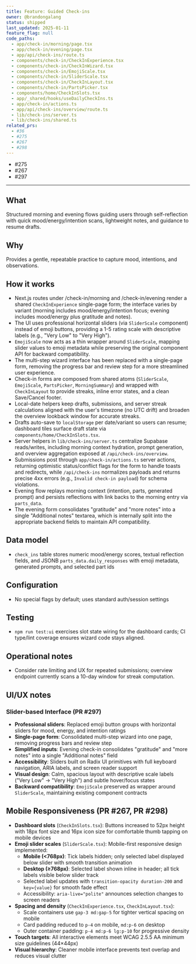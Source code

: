 ```yaml
---
title: Feature: Guided Check-ins
owner: @brandongalang
status: shipped
last_updated: 2025-01-11
feature_flag: null
code_paths:
  - app/check-in/morning/page.tsx
  - app/check-in/evening/page.tsx
  - app/api/check-ins/route.ts
  - components/check-in/CheckInExperience.tsx
  - components/check-in/CheckInWizard.tsx
  - components/check-in/EmojiScale.tsx
  - components/check-in/SliderScale.tsx
  - components/check-in/CheckInLayout.tsx
  - components/check-in/PartsPicker.tsx
  - components/home/CheckInSlots.tsx
  - app/_shared/hooks/useDailyCheckIns.ts
  - app/check-in/actions.ts
  - app/api/check-ins/overview/route.ts
  - lib/check-ins/server.ts
  - lib/check-ins/shared.ts
related_prs:
  - #36
  - #275
  - #267
  - #298
---
```

  - #275
  - #267
  - #297
---

## What
Structured morning and evening flows guiding users through self-reflection with quick mood/energy/intention scans, lightweight notes, and guidance to resume drafts.

## Why
Provides a gentle, repeatable practice to capture mood, intentions, and observations.

## How it works
- Next.js routes under /check-in/morning and /check-in/evening render a shared `CheckInExperience` single-page form; the interface varies by variant (morning includes mood/energy/intention focus; evening includes mood/energy plus gratitude and notes).
- The UI uses professional horizontal sliders (via `SliderScale` component) instead of emoji buttons, providing a 1-5 rating scale with descriptive labels (e.g., "Very Low" to "Very High").
- `EmojiScale` now acts as a thin wrapper around `SliderScale`, mapping slider values to emoji metadata while preserving the original component API for backward compatibility.
- The multi-step wizard interface has been replaced with a single-page form, removing the progress bar and review step for a more streamlined user experience.
- Check-in forms are composed from shared atoms (`SliderScale`, `EmojiScale`, `PartsPicker`, `MorningSummary`) and wrapped with `CheckInLayout` to provide streaks, inline error states, and a clean Save/Cancel footer.
- Local-date helpers keep drafts, submissions, and server streak calculations aligned with the user's timezone (no UTC drift) and broaden the overview lookback window for accurate streaks.
- Drafts auto-save to `localStorage` per date/variant so users can resume; dashboard tiles surface draft state via `components/home/CheckInSlots.tsx`.
- Server helpers in `lib/check-ins/server.ts` centralize Supabase reads/writes, including morning context hydration, prompt generation, and overview aggregation exposed at `/api/check-ins/overview`.
- Submissions post through `app/check-in/actions.ts` server actions, returning optimistic status/conflict flags for the form to handle toasts and redirects, while `/api/check-ins` normalizes payloads and returns precise 4xx errors (e.g., `Invalid check-in payload`) for schema violations.
- Evening flow replays morning context (intention, parts, generated prompt) and persists reflections with link backs to the morning entry via `parts_data`.
- The evening form consolidates "gratitude" and "more notes" into a single "Additional notes" textarea, which is internally split into the appropriate backend fields to maintain API compatibility.

## Data model
- `check_ins` table stores numeric mood/energy scores, textual reflection fields, and JSONB `parts_data.daily_responses` with emoji metadata, generated prompts, and selected part ids

## Configuration
- No special flags by default; uses standard auth/session settings

## Testing
- `npm run test:ui` exercises slot state wiring for the dashboard cards; CI type/lint coverage ensures wizard code stays aligned.

## Operational notes
- Consider rate limiting and UX for repeated submissions; overview endpoint currently scans a 10-day window for streak computation.

## UI/UX notes

### Slider-based Interface (PR #297)
- **Professional sliders**: Replaced emoji button groups with horizontal sliders for mood, energy, and intention ratings
- **Single-page form**: Consolidated multi-step wizard into one page, removing progress bars and review step
- **Simplified inputs**: Evening check-in consolidates "gratitude" and "more notes" into a single "Additional notes" field
- **Accessibility**: Sliders built on Radix UI primitives with full keyboard navigation, ARIA labels, and screen reader support
- **Visual design**: Calm, spacious layout with descriptive scale labels ("Very Low" → "Very High") and subtle hover/focus states
- **Backward compatibility**: `EmojiScale` preserved as wrapper around `SliderScale`, maintaining existing component contracts

## Mobile Responsiveness (PR #267, PR #298)
- **Dashboard slots** (`CheckInSlots.tsx`): Buttons increased to 52px height with 18px font size and 16px icon size for comfortable thumb tapping on mobile devices
- **Emoji slider scales** (`SliderScale.tsx`): Mobile-first responsive design implemented:
  - **Mobile (<768px)**: Tick labels hidden; only selected label displayed below slider with smooth transition animation
  - **Desktop (≥768px)**: Selected label shown inline in header; all tick labels visible below slider track
  - Selected label updates with `transition-opacity duration-200` and `key={value}` for smooth fade effect
  - Accessibility: `aria-live="polite"` announces selection changes to screen readers
- **Spacing and density** (`CheckInExperience.tsx`, `CheckInLayout.tsx`):
  - Scale containers use `gap-3 md:gap-5` for tighter vertical spacing on mobile
  - Card padding reduced to `p-4` on mobile, `md:p-6` on desktop
  - Outer container padding: `p-4 md:p-6 lg:p-10` for progressive density
- **Touch targets**: All interactive elements meet WCAG 2.5.5 AA minimum size guidelines (44×44px)
- **Visual hierarchy**: Cleaner mobile interface prevents text overlap and reduces visual clutter
